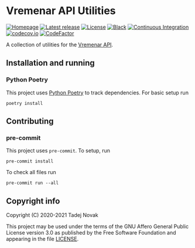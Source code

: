 # Vremenar API Utilities

[![Homepage][web-img]][web] [![Latest release][release-img]][release]
[![License][license-img]][license] [![Black][black-img]][black]
[![Continuous Integration][ci-img]][ci]
[![codecov.io][codecov-img]][codecov] [![CodeFactor][codefactor-img]][codefactor]

A collection of utilities for the [Vremenar API](https://github.com/ntadej/Vremenar-API).

## Installation and running

### Python Poetry

This project uses [Python Poetry](https://python-poetry.org) to track dependencies. For basic setup run

```shell
poetry install
```

## Contributing

### pre-commit

This project uses `pre-commit`. To setup, run

```shell
pre-commit install
```

To check all files run

```shell
pre-commit run --all
```

## Copyright info

Copyright (C) 2020-2021 Tadej Novak

This project may be used under the terms of the
GNU Affero General Public License version 3.0 as published by the
Free Software Foundation and appearing in the file [LICENSE](LICENSE).

[web]: https://vremenar.tano.si
[release]: https://github.com/ntadej/Vremenar-Utils/releases/latest
[license]: https://github.com/ntadej/Vremenar-Utils/blob/main/LICENSE
[ci]: https://github.com/ntadej/Vremenar-Utils/actions
[black]: https://github.com/psf/black
[codecov]: https://codecov.io/github/ntadej/Vremenar-Utils?branch=main
[codefactor]: https://www.codefactor.io/repository/github/ntadej/vremenar-utils
[web-img]: https://img.shields.io/badge/web-vremenar.tano.si-yellow.svg
[release-img]: https://img.shields.io/github/release/ntadej/Vremenar-Utils.svg
[license-img]: https://img.shields.io/github/license/ntadej/Vremenar-Utils.svg
[ci-img]: https://github.com/ntadej/Vremenar-Utils/workflows/Continuous%20Integration/badge.svg
[black-img]: https://img.shields.io/badge/code%20style-black-000000.svg
[codecov-img]: https://codecov.io/github/ntadej/Vremenar-Utils/coverage.svg?branch=main
[codefactor-img]: https://www.codefactor.io/repository/github/ntadej/vremenar-utils/badge
